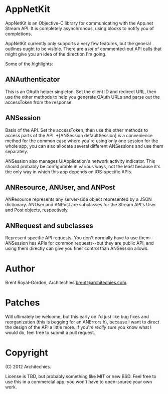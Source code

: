 AppNetKit
=========

AppNetKit is an Objective-C library for communicating with the App.net Stream API. It is completely asynchronous, using blocks to notify you of completions.

AppNetKit currently only supports a very few features, but the general outlines ought to be visible.  There are a *lot* of commented-out API calls that might give you an idea of the direction I'm going.

Some of the highlights:

ANAuthenticator
-------------

This is an OAuth helper singleton. Set the client ID and redirect URL, then use the other methods to help you generate OAuth URLs and parse out the accessToken from the response.

ANSession
--------

Basis of the API. Set the accessToken, then use the other methods to access parts of the API. +[ANSession defaultSession] is a convenience method for the common case where you're using only one session for the whole app; you can also allocate several different ANSessions and use them separately.

ANSession also manages UIApplication's network activity indicator. This should probably be configurable in various ways, not the least because it's the only way in which this app depends on iOS-specific APIs.

ANResource, ANUser, and ANPost
----------------------------

ANResource represents any server-side object represented by a JSON dictionary. ANUser and ANPost are subclasses for the Stream API's User and Post objects, respectively.

ANRequest and subclasses
---------------------

Represent specific API requests. You don't normally have to use them--ANSession has APIs for common requests--but they are public API, and using them directly can give you finer control than ANSession allows.

Author
======

Brent Royal-Gordon, Architechies <brent@architechies.com>.

Patches
======

Will ultimately be welcome, but this early on I'd just like bug fixes and reorganization (this is begging for an ANErrors.h), because I want to direct the design of the API a little more. If you're *really* sure you know what I would do, feel free to submit a pull request.

Copyright
========

(C) 2012 Architechies.

License is TBD, but probably something like MIT or new BSD. Feel free to use this in a commercial app; you won't have to open-source your own work.